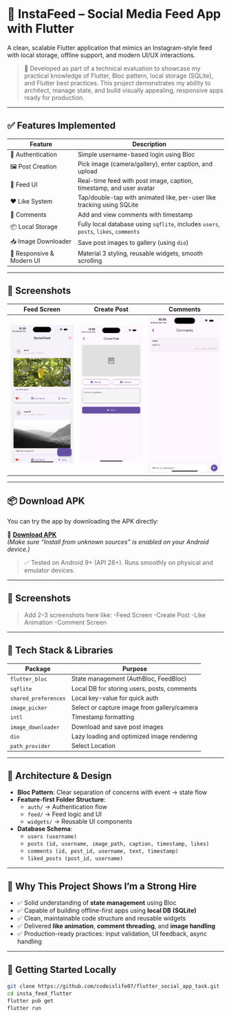 # 📱 InstaFeed – Social Media Feed App with Flutter

A clean, scalable Flutter application that mimics an Instagram-style feed with local storage, offline support, and modern UI/UX interactions.

> 🚀 Developed as part of a technical evaluation to showcase my practical knowledge of Flutter, Bloc pattern, local storage (SQLite), and Flutter best practices. This project demonstrates my ability to architect, manage state, and build visually appealing, responsive apps ready for production.

---

## ✅ Features Implemented

| Feature                           | Description                                                                          |
|-----------------------------------|--------------------------------------------------------------------------------------|
| 🔐 Authentication                 | Simple username-based login using Bloc                                               |
| 🖼️ Post Creation                  | Pick image (camera/gallery), enter caption, and upload                               |
| 📰 Feed UI                        | Real-time feed with post image, caption, timestamp, and user avatar                  |
| ❤️ Like System                     | Tap/double-tap with animated like, per-user like tracking using SQLite               |
| 💬 Comments                       | Add and view comments with timestamp                                                 |
| 📦 Local Storage                  | Fully local database using `sqflite`, includes `users`, `posts`, `likes`, `comments` |
| 📥 Image Downloader               | Save post images to gallery (using `dio`)                                            |
| 📱 Responsive & Modern UI         | Material 3 styling, reusable widgets, smooth scrolling                               |

---

## 📸 Screenshots

| Feed Screen | Create Post | Comments |
|-------------|-------------|----------|
| ![Feed](assets/screenshots/feed.png) | ![Create Post](assets/screenshots/create_post.png) | ![Comments](assets/screenshots/comments.png) |


---

## 📦 Download APK

You can try the app by downloading the APK directly:

🔗 **[Download APK](https://github.com/codeislife07/flutter_social_app_task/raw/refs/heads/main/assets/apk/insta-feed.apk)**  
_(Make sure “Install from unknown sources” is enabled on your Android device.)_

> ✅ Tested on Android 9+ (API 28+). Runs smoothly on physical and emulator devices.

---

## 📸 Screenshots

> Add 2–3 screenshots here like:
-Feed Screen
-Create Post
-Like Animation
-Comment Screen

---

## 🧱 Tech Stack & Libraries

| Package               | Purpose                                      |
|-----------------------|----------------------------------------------|
| `flutter_bloc`        | State management (AuthBloc, FeedBloc)        |
| `sqflite`             | Local DB for storing users, posts, comments  |
| `shared_preferences`  | Local key-value for quick auth               |
| `image_picker`        | Select or capture image from gallery/camera  |
| `intl`                | Timestamp formatting                         |
| `image_downloader`    | Download and save post images                |
| `dio`                 | Lazy loading and optimized image rendering   |
| `path_provider`       | Select Location                              |

---

## 🧠 Architecture & Design

- **Bloc Pattern**: Clear separation of concerns with event → state flow
- **Feature-first Folder Structure**:
  - `auth/` → Authentication flow
  - `feed/` → Feed logic and UI
  - `widgets/` → Reusable UI components
- **Database Schema**:
  - `users (username)`
  - `posts (id, username, image_path, caption, timestamp, likes)`
  - `comments (id, post_id, username, text, timestamp)`
  - `liked_posts (post_id, username)`

---

## 🧪 Why This Project Shows I’m a Strong Hire

- ✅ Solid understanding of **state management** using Bloc
- ✅ Capable of building offline-first apps using **local DB (SQLite)**
- ✅ Clean, maintainable code structure and reusable widgets
- ✅ Delivered **like animation**, **comment threading**, and **image handling**
- ✅ Production-ready practices: input validation, UI feedback, async handling

---

## 🚀 Getting Started Locally

```bash
git clone https://github.com/codeislife07/flutter_social_app_task.git
cd insta_feed_flutter
flutter pub get
flutter run

